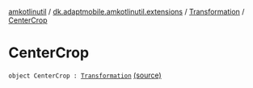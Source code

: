 [amkotlinutil](../../index.md) / [dk.adaptmobile.amkotlinutil.extensions](../index.md) / [Transformation](index.md) / [CenterCrop](./-center-crop.md)

# CenterCrop

`object CenterCrop : `[`Transformation`](index.md) [(source)](https://github.com/adaptmobile-organization/amkotlinutil/tree/master/amkotlinutil/amkotlinutil/src/main/java/dk/adaptmobile/amkotlinutil/extensions/ImageViewExtensions.kt#L21)
